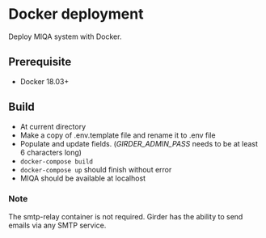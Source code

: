 # Docker deployment

Deploy MIQA system with Docker.

## Prerequisite
* Docker 18.03+

## Build
* At current directory
* Make a copy of .env.template file and rename it to .env file
* Populate and update fields. (*GIRDER_ADMIN_PASS* needs to be at least 6 characters long)
* `docker-compose build`
* `docker-compose up` should finish without error
* MIQA should be available at localhost

### Note
The smtp-relay container is not required. Girder has the ability to send emails via any SMTP service.
